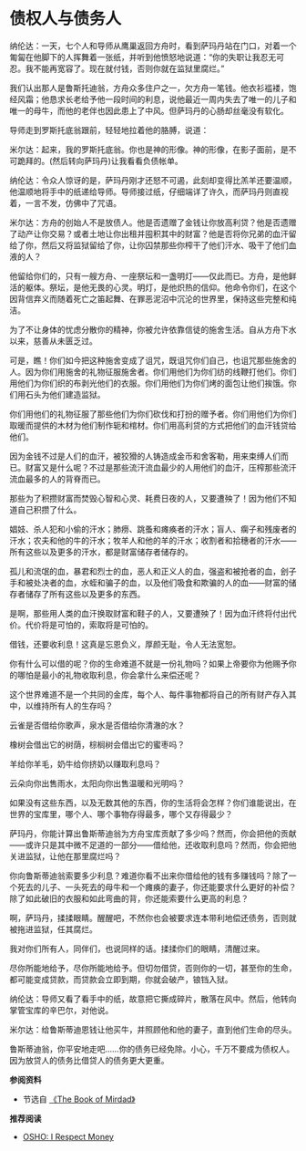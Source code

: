 # 债权人与债务人


纳伦达：一天，七个人和导师从鹰巢返回方舟时，看到萨玛丹站在门口，对着一个匍匐在他脚下的人挥舞着一张纸，并听到他愤怒地说道：“你的失职让我忍无可忍。我不能再宽容了。现在就付钱，否则你就在监狱里腐烂。”

我们认出那人是鲁斯托迪翁，方舟众多住户之一，欠方舟一笔钱。他衣衫褴褛，饱经风霜；他恳求长老给予他一段时间的利息，说他最近一周内失去了唯一的儿子和唯一的母牛，而他的老伴也因此患上了中风。但萨玛丹的心肠却丝毫没有软化。

导师走到罗斯托底翁跟前，轻轻地拉着他的胳膊，说道：

米尔达：起来，我的罗斯托底翁。你也是神的形像。神的形像，在影子面前，是不可跪拜的。(然后转向萨玛丹)让我看看负债帐单。

纳伦达：令众人惊讶的是，萨玛丹刚才还怒不可遏，此刻却变得比羔羊还要温顺，他温顺地将手中的纸递给导师。导师接过纸，仔细端详了许久，而萨玛丹则直视着，一言不发，仿佛中了咒语。

米尔达：方舟的创始人不是放债人。他是否遗赠了金钱让你放高利贷？他是否遗赠了动产让你交易？或者土地让你出租并囤积其中的财富？他是否将你兄弟的血汗留给了你，然后又将监狱留给了你，让你囚禁那些你榨干了他们汗水、吸干了他们血液的人？

他留给你们的，只有一艘方舟、一座祭坛和一盏明灯——仅此而已。方舟，是他鲜活的躯体。祭坛，是他无畏的心灵。明灯，是他炽热的信仰。他命令你们，在这个因背信弃义而随着死亡之笛起舞、在罪恶泥沼中沉沦的世界里，保持这些完整和纯洁。

为了不让身体的忧虑分散你的精神，你被允许依靠信徒的施舍生活。自从方舟下水以来，慈善从未匮乏过。

可是，瞧！你们如今把这种施舍变成了诅咒，既诅咒你们自己，也诅咒那些施舍的人。因为你们用施舍的礼物征服施舍者。你们用他们为你们纺的线鞭打他们。你们用他们为你们织的布剥光他们的衣服。你们用他们为你们烤的面包让他们挨饿。你们用石头为他们建造监狱。

你们用他们的礼物征服了那些他们为你们砍伐和打扮的赠予者。你们用他们为你们取暖而提供的木材为他们制作轭和棺材。你们用高利贷的方式把他们的血汗钱贷给他们。

因为金钱不过是人们的血汗，被狡猾的人铸造成金币和舍客勒，用来束缚人们而已。财富又是什么呢？不过是那些流汗流血最少的人用他们的血汗，压榨那些流汗流血最多的人的背脊而已。

那些为了积攒财富而焚毁心智和心灵、耗费日夜的人，又要遭殃了！因为他们不知道自己积攒了什么。

娼妓、杀人犯和小偷的汗水；肺痨、跳蚤和瘫痪者的汗水；盲人、瘸子和残废者的汗水；农夫和他的牛的汗水；牧羊人和他的羊的汗水；收割者和拾穗者的汗水——所有这些以及更多的汗水，都是财富储存者储存的。

孤儿和流氓的血，暴君和烈士的血，恶人和正义人的血，强盗和被抢者的血，刽子手和被处决者的血，水蛭和骗子的血，以及他们吸食和欺骗的人的血——财富的储存者储存了所有这些以及更多的东西。

是啊，那些用人类的血汗换取财富和鞋子的人，又要遭殃了！因为血汗终将付出代价。代价将是可怕的，索取将是可怕的。

借钱，还要收利息！这真是忘恩负义，厚颜无耻，令人无法宽恕。

你有什么可以借的呢？你的生命难道不就是一份礼物吗？如果上帝要你为他赐予你的哪怕是最小的礼物收取利息，你会拿什么来偿还呢？

这个世界难道不是一个共同的金库，每个人、每件事物都将自己的所有财产存入其中，以维持所有人的生存吗？

云雀是否借给你歌声，泉水是否借给你清澈的水？

橡树会借出它的树荫，棕榈树会借出它的蜜枣吗？

羊给你羊毛，奶牛给你挤奶以赚取利息吗？

云朵向你出售雨水，太阳向你出售温暖和光明吗？

如果没有这些东西，以及无数其他的东西，你的生活将会怎样？你们谁能说出，在世界的宝库里，哪个人、哪个事物存得最多，哪个又存得最少？

萨玛丹，你能计算出鲁斯蒂迪翁为方舟宝库贡献了多少吗？然而，你会把他的贡献——或许只是其中微不足道的一部分——借给他，还收取利息吗？然而，你会把他关进监狱，让他在那里腐烂吗？

你向鲁斯蒂迪翁索要多少利息？难道你看不出来你借给他的钱有多赚钱吗？除了一个死去的儿子、一头死去的母牛和一个瘫痪的妻子，你还能要求什么更好的补偿？除了如此破旧的衣服和如此弯曲的背，你还能索要什么更高的利息？

啊，萨玛丹，揉揉眼睛。醒醒吧，不然你也会被要求连本带利地偿还债务，否则就被拖进监狱，任其腐烂。

我对你们所有人，同伴们，也说同样的话。揉揉你们的眼睛，清醒过来。

尽你所能地给予，尽你所能地给予。但切勿借贷，否则你的一切，甚至你的生命，都可能变成贷款，而贷款会立即到期，你就会破产，锒铛入狱。

纳伦达：导师又看了看手中的纸，故意把它撕成碎片，散落在风中。然后，他转向掌管宝库的辛巴尔，对他说。

米尔达：给鲁斯蒂迪恩钱让他买牛，并照顾他和他的妻子，直到他们生命的尽头。

鲁斯蒂迪翁，你平安地走吧……你的债务已经免除。小心，千万不要成为债权人。因为放贷人的债务比借贷人的债务更大更重。

**参阅资料**

- 节选自 [《The Book of Mirdad》](http://baytallaah.com/bookspdf/163.pdf)

**推荐阅读**

- [OSHO: I Respect Money](https://www.youtube.com/watch?v=mmAo99SW6_E)

<!-- - [OSHO: You Have Everything but You Don't Have Yourself](https://www.youtube.com/watch?v=Zo_P2rbEtwo) -->
